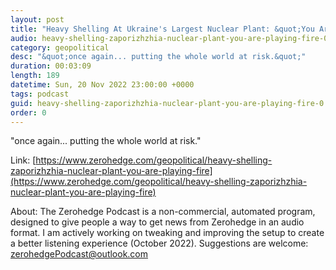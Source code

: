 ```yaml
---
layout: post
title: "Heavy Shelling At Ukraine's Largest Nuclear Plant: &quot;You Are Playing With Fire!&quot;"
audio: heavy-shelling-zaporizhzhia-nuclear-plant-you-are-playing-fire-0
category: geopolitical
desc: "&quot;once again... putting the whole world at risk.&quot;"
duration: 00:03:09
length: 189
datetime: Sun, 20 Nov 2022 23:00:00 +0000
tags: podcast
guid: heavy-shelling-zaporizhzhia-nuclear-plant-you-are-playing-fire-0
order: 0
---
```

&quot;once again... putting the whole world at risk.&quot;

Link: [https://www.zerohedge.com/geopolitical/heavy-shelling-zaporizhzhia-nuclear-plant-you-are-playing-fire](https://www.zerohedge.com/geopolitical/heavy-shelling-zaporizhzhia-nuclear-plant-you-are-playing-fire)

About: The Zerohedge Podcast is a non-commercial, automated program, designed to give people a way to get news from Zerohedge in an audio format.  I am actively working on tweaking and improving the setup to create a better listening experience (October 2022).  Suggestions are welcome: [zerohedgePodcast@outlook.com](mailto:zerohedgePodcast@outlook.com)
